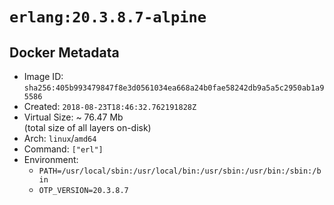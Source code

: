 # `erlang:20.3.8.7-alpine`

## Docker Metadata

- Image ID: `sha256:405b993479847f8e3d0561034ea668a24b0fae58242db9a5a5c2950ab1a95586`
- Created: `2018-08-23T18:46:32.762191828Z`
- Virtual Size: ~ 76.47 Mb  
  (total size of all layers on-disk)
- Arch: `linux`/`amd64`
- Command: `["erl"]`
- Environment:
  - `PATH=/usr/local/sbin:/usr/local/bin:/usr/sbin:/usr/bin:/sbin:/bin`
  - `OTP_VERSION=20.3.8.7`
